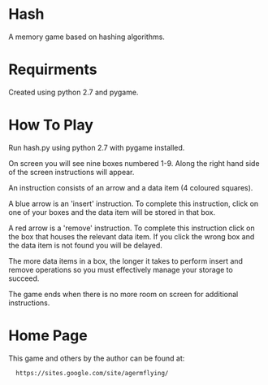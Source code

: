 Hash
====

A memory game based on hashing algorithms.

Requirments
===========

Created using python 2.7 and pygame.

How To Play
===========

Run hash.py using python 2.7 with pygame installed.

On screen you will see nine boxes numbered 1-9.  Along the right hand side
of the screen instructions will appear.  

An instruction consists of an arrow and a data item (4 coloured squares).

A blue arrow is an 'insert' instruction.  To complete this instruction,
click on one of your boxes and the data item will be stored in that box.

A red arrow is a 'remove' instruction.  To complete this instruction click
on the box that houses the relevant data item.  If you click the wrong box
and the data item is not found you will be delayed.

The more data items in a box, the longer it takes to perform insert and
remove operations so you must effectively manage your storage to succeed.

The game ends when there is no more room on screen for additional 
instructions.

Home Page
=========

This game and others by the author can be found at:

      https://sites.google.com/site/agermflying/
